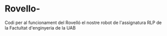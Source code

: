 # Rovello-
Codi per al funcionament del Rovelló el nostre robot de l'assignatura RLP  de la Factultat d'enginyeria de la UAB

